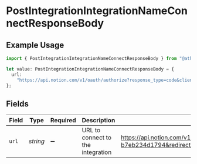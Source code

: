 # PostIntegrationIntegrationNameConnectResponseBody

## Example Usage

```typescript
import { PostIntegrationIntegrationNameConnectResponseBody } from "@athena-ai/sdk/models/operations";

let value: PostIntegrationIntegrationNameConnectResponseBody = {
  url:
    "https://api.notion.com/v1/oauth/authorize?response_type=code&client_id=a96174bc-de34-4892-927b-b7eb234d1794&redirect_uri=http%3A%2F%2Flocalhost%3A4000%2Fintegration%2Fnotion%2Fcallback&state=x6FYlEiFfwvxtuOuuN7oFMjJPOpRBE",
};
```

## Fields

| Field                                                                                                                                                                                                                         | Type                                                                                                                                                                                                                          | Required                                                                                                                                                                                                                      | Description                                                                                                                                                                                                                   | Example                                                                                                                                                                                                                       |
| ----------------------------------------------------------------------------------------------------------------------------------------------------------------------------------------------------------------------------- | ----------------------------------------------------------------------------------------------------------------------------------------------------------------------------------------------------------------------------- | ----------------------------------------------------------------------------------------------------------------------------------------------------------------------------------------------------------------------------- | ----------------------------------------------------------------------------------------------------------------------------------------------------------------------------------------------------------------------------- | ----------------------------------------------------------------------------------------------------------------------------------------------------------------------------------------------------------------------------- |
| `url`                                                                                                                                                                                                                         | *string*                                                                                                                                                                                                                      | :heavy_minus_sign:                                                                                                                                                                                                            | URL to connect to the integration                                                                                                                                                                                             | https://api.notion.com/v1/oauth/authorize?response_type=code&client_id=a96174bc-de34-4892-927b-b7eb234d1794&redirect_uri=http%3A%2F%2Flocalhost%3A4000%2Fintegration%2Fnotion%2Fcallback&state=x6FYlEiFfwvxtuOuuN7oFMjJPOpRBE |